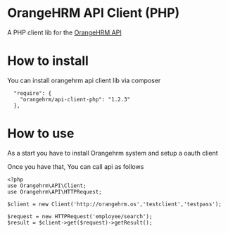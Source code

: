 OrangeHRM API Client (PHP)
===========


A PHP client lib for the [OrangeHRM API](https://orangehrm.github.io/orangehrm-api-doc/)

How to install
==========

You can install orangehrm api client lib via composer 
````
  "require": {
    "orangehrm/api-client-php": "1.2.3"
  },
````

How to use
===========

As a start you have to install Orangehrm system and setup a oauth client 

Once you have that, You can call api as follows 

````
<?php
use Orangehrm\API\Client;
use Orangehrm\API\HTTPRequest;

$client = new Client('http://orangehrm.os','testclient','testpass');

$request = new HTTPRequest('employee/search');
$result = $client->get($request)->getResult();

````
